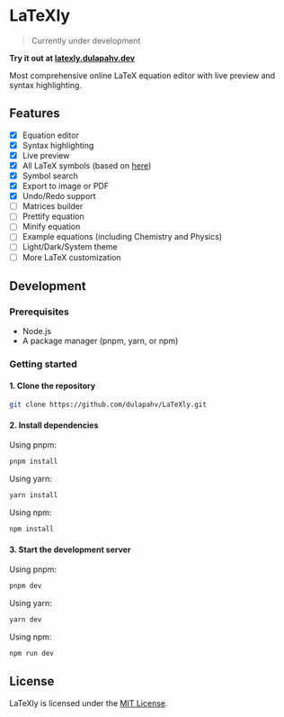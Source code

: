 # LaTeXly

> Currently under development

**Try it out at [latexly.dulapahv.dev](https://latexly.dulapahv.dev)**

Most comprehensive online LaTeX equation editor with live preview and syntax highlighting.

## Features

- [x] Equation editor
- [x] Syntax highlighting
- [x] Live preview
- [x] All LaTeX symbols (based on [here](https://www.math.uci.edu/~xiangwen/pdf/LaTeX-Math-Symbols.pdf))
- [x] Symbol search
- [x] Export to image or PDF
- [x] Undo/Redo support
- [ ] Matrices builder
- [ ] Prettify equation
- [ ] Minify equation
- [ ] Example equations (including Chemistry and Physics)
- [ ] Light/Dark/System theme
- [ ] More LaTeX customization

## Development

### Prerequisites

- Node.js
- A package manager (pnpm, yarn, or npm)

### Getting started

#### 1. Clone the repository

```bash
git clone https://github.com/dulapahv/LaTeXly.git
```

#### 2. Install dependencies

Using pnpm:

```bash
pnpm install
```

Using yarn:

```bash
yarn install
```

Using npm:

```bash
npm install
```

#### 3. Start the development server

Using pnpm:

```bash
pnpm dev
```

Using yarn:

```bash
yarn dev
```

Using npm:

```bash
npm run dev
```

## License

LaTeXly is licensed under the [MIT License](LICENSE).
